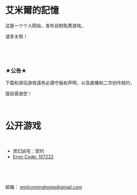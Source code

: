 # 艾米爾的記憶

这是一个个人网站，发布自制免费游戏。

请多关照！

&nbsp;


&nbsp;

### ★公告★

下载和游玩游戏请务必遵守版权声明，以及直播和二次创作规约，

提前感谢您！

&nbsp;



# **公开游戏**
&nbsp;

- 灵幻凶宅：契约
&nbsp;
- [Error Code: 107222](https://ldjam.com/events/ludum-dare/46/error-code-107222) 

&nbsp;

&nbsp;

邮箱：
emilcominghome@gmail.com
